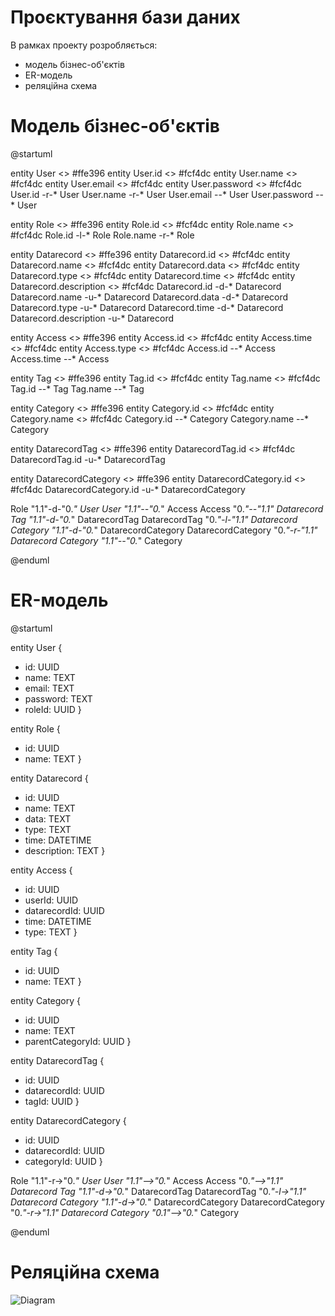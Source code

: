 # Проєктування бази даних

В рамках проекту розробляється: 
- модель бізнес-об'єктів 
- ER-модель
- реляційна схема

# Модель бізнес-об'єктів

@startuml

entity User <<ENTITY>> #ffe396
entity User.id <<NUMBER>> #fcf4dc
entity User.name <<TEXT>> #fcf4dc
entity User.email <<TEXT>> #fcf4dc
entity User.password <<TEXT>> #fcf4dc
User.id -r-* User
User.name -r-* User
User.email --* User
User.password --* User

entity Role <<ENTITY>> #ffe396
entity Role.id <<NUMBER>> #fcf4dc
entity Role.name <<TEXT>> #fcf4dc
Role.id -l-* Role
Role.name -r-* Role

entity Datarecord <<ENTITY>> #ffe396
entity Datarecord.id <<NUMBER>> #fcf4dc
entity Datarecord.name <<TEXT>> #fcf4dc
entity Datarecord.data <<TEXT>> #fcf4dc
entity Datarecord.type <<TEXT>> #fcf4dc
entity Datarecord.time <<TEXT>> #fcf4dc
entity Datarecord.description <<TEXT>> #fcf4dc
Datarecord.id -d-* Datarecord
Datarecord.name -u-* Datarecord
Datarecord.data -d-* Datarecord
Datarecord.type -u-* Datarecord
Datarecord.time -d-* Datarecord
Datarecord.description -u-* Datarecord

entity Access <<ENTITY>> #ffe396
entity Access.id <<NUMBER>> #fcf4dc
entity Access.time <<DATETIME>> #fcf4dc
entity Access.type <<TEXT>> #fcf4dc
Access.id --* Access
Access.time --* Access

entity Tag <<ENTITY>> #ffe396
entity Tag.id <<NUMBER>> #fcf4dc
entity Tag.name <<TEXT>> #fcf4dc
Tag.id --* Tag
Tag.name --* Tag

entity Category <<ENTITY>> #ffe396
entity Category.id <<NUMBER>> #fcf4dc
entity Category.name <<TEXT>> #fcf4dc
Category.id --* Category
Category.name --* Category

entity DatarecordTag <<ENTITY>> #ffe396
entity DatarecordTag.id <<NUMBER>> #fcf4dc
DatarecordTag.id -u-* DatarecordTag

entity DatarecordCategory <<ENTITY>> #ffe396
entity DatarecordCategory.id <<NUMBER>> #fcf4dc
DatarecordCategory.id -u-* DatarecordCategory

Role "1.1"-d-"0.*" User
User "1.1"--"0.*" Access
Access "0.*"--"1.1" Datarecord
Tag "1.1"-d-"0.*" DatarecordTag
DatarecordTag "0.*"-l-"1.1" Datarecord
Category "1.1"-d-"0.*" DatarecordCategory
DatarecordCategory "0.*"-r-"1.1" Datarecord
Category "1.1"--"0.*" Category

@enduml

# ER-модель

@startuml

entity User  {
+ id: UUID
+ name: TEXT
+ email: TEXT
+ password: TEXT
+ roleId: UUID
}

entity Role  {
+ id: UUID
+ name: TEXT
}

entity Datarecord  {
+ id: UUID
+ name: TEXT
+ data: TEXT
+ type: TEXT
+ time: DATETIME
+ description: TEXT
}

entity Access  {
+ id: UUID
+ userId: UUID
+ datarecordId: UUID
+ time: DATETIME
+ type: TEXT
}

entity Tag  {
+ id: UUID
+ name: TEXT
}

entity Category  {
+ id: UUID
+ name: TEXT
+ parentCategoryId: UUID
}

entity DatarecordTag  {
+ id: UUID
+ datarecordId: UUID
+ tagId: UUID
}

entity DatarecordCategory  {
+ id: UUID
+ datarecordId: UUID
+ categoryId: UUID
}

Role "1.1"-r->"0.*" User
User "1.1"-->"0.*" Access
Access "0.*"-->"1.1" Datarecord
Tag "1.1"-d->"0.*" DatarecordTag
DatarecordTag "0.*"-l->"1.1" Datarecord
Category "1.1"-d->"0.*" DatarecordCategory
DatarecordCategory "0.*"-r->"1.1" Datarecord
Category "0.1"-->"0.*" Category

@enduml

# Реляційна схема 
![Diagram](https://github.com/user-attachments/assets/c164ab09-60de-48c0-b914-b12b7f82fcc0)

